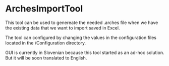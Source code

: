 # ArchesImportTool

This tool can be used to genereate the needed .arches file when we have the existing data that we want to import saved in Excel.

The tool can configured by changing the values in the configuration files located in the /Configuration directory.

GUI is currently in Slovenian because this tool started as an ad-hoc solution. But it will be soon translated to English.

